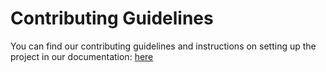 # Contributing Guidelines

You can find our contributing guidelines and instructions on setting up the project in our documentation:
[here](https://py-mine.github.io/mcproto/latest/contributing/guides/)
